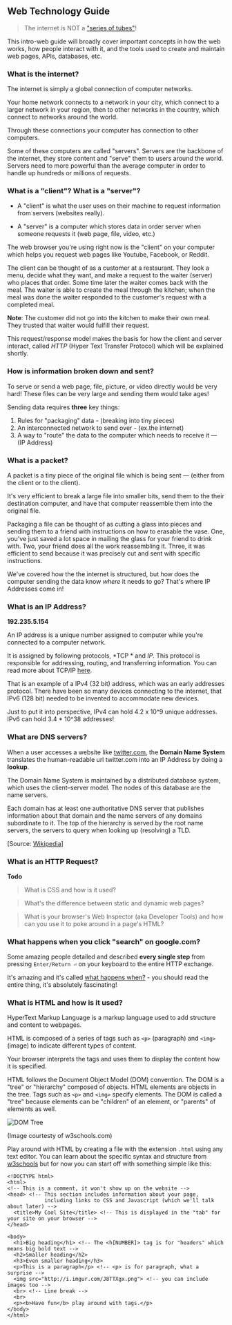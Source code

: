 ## Web Technology Guide

> The internet is NOT a ["series of tubes"](https://www.youtube.com/watch?v=f99PcP0aFNE)! 

This intro-web guide will broadly cover important concepts in how the web works, how people interact with it, and the tools used to create and maintain web pages, APIs, databases, etc.

### What is the internet?

The internet is simply a global connection of computer networks.

Your home network connects to a network in your city, which connect to a larger network in your region, then to other networks in the country, which connect to networks around the world.

Through these connections your computer has connection to other computers. 

Some of these computers are called "servers". Servers are the backbone of the internet, they store content and "serve" them to users around the world. Servers need to more powerful than the average computer in order to handle up hundreds or millions of requests.

### What is a "client"? What is a "server"?

- A "client" is what the user uses on their machine to request information from servers (websites really).

- A "server" is a computer which stores data in order server when someone requests it (web page, file, video, etc.)

The web browser you're using right now is the "client" on your computer which helps you request web pages like Youtube, Facebook, or Reddit.

The client can be thought of as a customer at a restaurant. They look a menu, decide what they want, and make a request to the waiter (server) who places that order. Some time later the waiter comes back with the meal. The waiter is able to create the meal through the kitchen; when the meal was done the waiter responded to the customer's request with a completed meal.

**Note**: The customer did not go into the kitchen to make their own meal. They trusted that waiter would fulfill their request.

This request/response model makes the basis for how the client and server interact, called *HTTP* (Hyper Text Transfer Protocol) which will be explained shortly.

### How is information broken down and sent?

To serve or send a web page, file, picture, or video directly would be very hard! These files can be very large and sending them would take ages!

Sending data requires **three** key things:
  1. Rules for "packaging" data - (breaking into tiny pieces)
  2. An interconnected network to send over - (ex.the internet)
  3. A way to "route" the data to the computer which needs to receive it — (IP Address)

### What is a packet?

A packet is a tiny piece of the original file which is being sent — (either from the client or to the client).

It's very efficient to break a large file into smaller bits, send them to the their destination computer, and have that computer reassemble them into the original file.

Packaging a file can be thought of as cutting a glass into pieces and sending them to a friend with instructions on how to erasable the vase. One, you've just saved a lot space in mailing the glass for your friend to drink with. Two, your friend does all the work reassembling it. Three, it was efficient to send because it was precisely cut and sent with specific instructions.

We've covered how the the internet is structured, but how does the computer sending the data know *where* it needs to go? That's where IP Addresses come in!

### What is an IP Address?

**192.235.5.154**

An IP address is a unique number assigned to computer while you're connected to a computer network.

It is assigned by following protocols, *TCP * and *IP*. This protocol is responsible for addressing, routing, and transferring information. You can read more about TCP/IP [here](http://www.thegeekstuff.com/2011/11/tcp-ip-fundamentals/).

That is an example of a IPv4 (32 bit) address, which was an early addresses protocol. There have been so many devices connecting to the internet, that IPv6 (128 bit) needed to be invented to accommodate new devices.

Just to put it into perspective, IPv4 can hold 4.2 x 10^9 unique addresses. IPv6 can hold 3.4 * 10^38 addresses!

### What are DNS servers?

When a user accesses a website like [twitter.com](https://twitter.com), the **Domain Name System** translates the human-readable url twitter.com into an IP Address by doing a **lookup**.

The Domain Name System is maintained by a distributed database system, which uses the client–server model. The nodes of this database are the name servers. 

Each domain has at least one authoritative DNS server that publishes information about that domain and the name servers of any domains subordinate to it. The top of the hierarchy is served by the root name servers, the servers to query when looking up (resolving) a TLD. 

[Source: [Wikipedia](https://en.wikipedia.org/wiki/Domain_Name_System#Name_servers)]

### What is an HTTP Request?


**Todo**

> What is CSS and how is it used?

> What's the difference between static and dynamic web pages?

> What is your browser's Web Inspector (aka Developer Tools) and how can you use it to poke around in a page's HTML?


### What happens when you click "search" on google.com?

Some amazing people detailed and described **every single step** from pressing `Enter/Return ⏎` on your keyboard to the entire HTTP exchange.

It's amazing and it's called [what happens when?](https://github.com/what-happens-when) - you should read the entire thing, it's absolutely fascinating!


### What is HTML and how is it used?


HyperText Markup Language is a markup language used to add structure and content to webpages.


HTML is composed of a series of tags such as `<p>` (paragraph) and `<img>` (image) to indicate different types of content.
  

Your browser interprets the tags and uses them to display the content how it is specified.


HTML follows the Document Object Model (DOM) convention. The DOM is a "tree" or "hierarchy" composed of objects. HTML elements are objects in the tree. Tags such as `<p>` and `<img>` specify elements. The DOM is called a "tree" because elements can be "children" of an element, or "parents" of elements as well.

![DOM Tree](http://www.w3schools.com/js/pic_htmltree.gif)


(Image courtesty of w3schools.com)


Play around with HTML by creating a file with the extension `.html` using any text editor. You can learn about the specific syntax and structure from [w3schools](http://www.w3schools.com/html/) but for now you can start off with something simple like this:


```
<!DOCTYPE html>
<html>
<!-- This is a comment, it won't show up on the website -->
<head> <!-- This section includes information about your page, 
            including links to CSS and Javascript (which we'll talk about later) -->
  <title>My Cool Site</title> <!-- This is displayed in the "tab" for your site on your browser -->
</head>

<body>
  <h1>Big heading</h1> <!-- The <h[NUMBER]> tag is for "headers" which means big bold text -->
  <h2>Smaller heading</h2>
  <h3>Even smaller heading</h3>
  <p>This is a paragraph</p> <!-- <p> is for paragraph, what a surprise -->
  <img src="http://i.imgur.com/J8TTXgx.png"> <!-- you can include images too -->
  <br> <!-- Line break -->
  <br>
  <p><b>Have fun</b> play around with tags.</p>
</body>
</html>
```

